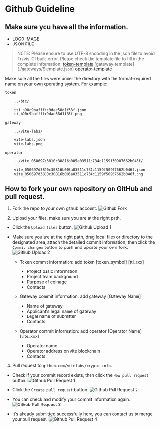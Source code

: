 # Github Guideline

## Make sure you have all the information.

* LOGO IMAGE
* JSON FILE
>  NOTE: Please ensure to use UTF-8 encoding in the json file to avoid Travis-CI build error. Please check the template file to fill in the complete information: [token-template](./tokens/$template.json)  [gateway-template](./gateways/$template.json)  [operator-template](./operators/$template.json)

Make sure all the files were under the directory with the format-required name on your own operating system. 
  For example:

`token`
``` 
    ../btc/

    tti_b90c9baffffc9dae58d1f33f.json
    ti_b90c9baffffc9dae58d1f33f.png
```
`gateway`
``` 
    ../vite-labs/

    vite-labs.json
    vite-labs.png
```
`operator`
``` 
    ../vite_050697d3810c30816b005a03511c734c1159f50907662b046f/

    vite_050697d3810c30816b005a03511c734c1159f50907662b046f.json
    vite_050697d3810c30816b005a03511c734c1159f50907662b046f.png
```

## How to fork your own repository on GitHub and pull request. 

1. Fork the repo to your own github account.
    ![Github Fork](./assets/images/github1.png)



2. Upload your files, make sure you are at the right path.

* Click the `Upload files` button.
    ![Github Upload 1](./assets/images/github2.png)


*  Make sure you are at the right path, drag local files or directory to the designated area, attach the detailed commit information, then click the `Commit changes` button to push and update your own fork.
    ![Github Upload 2](./assets/images/github3.png)

    * Token commit information: add token [token_symbol] [tti_xxx]

        * Project basic information
        * Project team background
        * Purpose of coinage
        * Contacts

    * Gateway commit information: add gateway [Gateway Name]

        * Name of gateway
        * Applicant's legal name of gateway
        * Legal name of submitter
        * Contacts

    * Operator commit information: add operator [Operator Name] [vite_xxx]

        * Operator name
        * Operator address on vite blockchain
        * Contacts


4. Pull request to `github.com/vitelabs/crypto-info`.

* Check if your commit record exists, then click the `New pull request` button.
    ![Github Pull Request 1](./assets/images/github4.png)

* Click the `Create pull request` button.
    ![Github Pull Request 2](./assets/images/github5.png)

* You can check and modify your commit information again.
    ![Github Pull Request 3](./assets/images/github6.png)

* It’s already submitted successfully here, you can contact us to merge your pull request.
    ![Github Pull Request 4](./assets/images/github7.png)
